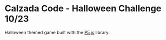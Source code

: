 # Calzada Code - Halloween Challenge 10/23

Halloween themed game built with the [P5.js]("https://p5js.org/") library.

